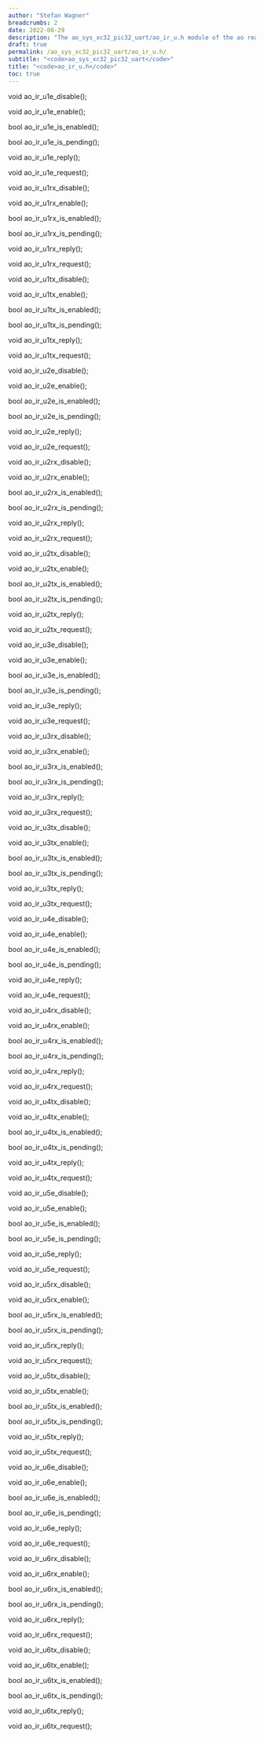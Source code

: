 ```yaml
---
author: "Stefan Wagner"
breadcrumbs: 2
date: 2022-08-29
description: "The ao_sys_xc32_pic32_uart/ao_ir_u.h module of the ao real-time operating system."
draft: true
permalink: /ao_sys_xc32_pic32_uart/ao_ir_u.h/ 
subtitle: "<code>ao_sys_xc32_pic32_uart</code>"
title: "<code>ao_ir_u.h</code>"
toc: true
---
```


void    ao_ir_u1e_disable();

void    ao_ir_u1e_enable();

bool    ao_ir_u1e_is_enabled();

bool    ao_ir_u1e_is_pending();

void    ao_ir_u1e_reply();

void    ao_ir_u1e_request();

void    ao_ir_u1rx_disable();

void    ao_ir_u1rx_enable();

bool    ao_ir_u1rx_is_enabled();

bool    ao_ir_u1rx_is_pending();

void    ao_ir_u1rx_reply();

void    ao_ir_u1rx_request();

void    ao_ir_u1tx_disable();

void    ao_ir_u1tx_enable();

bool    ao_ir_u1tx_is_enabled();

bool    ao_ir_u1tx_is_pending();

void    ao_ir_u1tx_reply();

void    ao_ir_u1tx_request();

void    ao_ir_u2e_disable();

void    ao_ir_u2e_enable();

bool    ao_ir_u2e_is_enabled();

bool    ao_ir_u2e_is_pending();

void    ao_ir_u2e_reply();

void    ao_ir_u2e_request();

void    ao_ir_u2rx_disable();

void    ao_ir_u2rx_enable();

bool    ao_ir_u2rx_is_enabled();

bool    ao_ir_u2rx_is_pending();

void    ao_ir_u2rx_reply();

void    ao_ir_u2rx_request();

void    ao_ir_u2tx_disable();

void    ao_ir_u2tx_enable();

bool    ao_ir_u2tx_is_enabled();

bool    ao_ir_u2tx_is_pending();

void    ao_ir_u2tx_reply();

void    ao_ir_u2tx_request();

void    ao_ir_u3e_disable();

void    ao_ir_u3e_enable();

bool    ao_ir_u3e_is_enabled();

bool    ao_ir_u3e_is_pending();

void    ao_ir_u3e_reply();

void    ao_ir_u3e_request();

void    ao_ir_u3rx_disable();

void    ao_ir_u3rx_enable();

bool    ao_ir_u3rx_is_enabled();

bool    ao_ir_u3rx_is_pending();

void    ao_ir_u3rx_reply();

void    ao_ir_u3rx_request();

void    ao_ir_u3tx_disable();

void    ao_ir_u3tx_enable();

bool    ao_ir_u3tx_is_enabled();

bool    ao_ir_u3tx_is_pending();

void    ao_ir_u3tx_reply();

void    ao_ir_u3tx_request();

void    ao_ir_u4e_disable();

void    ao_ir_u4e_enable();

bool    ao_ir_u4e_is_enabled();

bool    ao_ir_u4e_is_pending();

void    ao_ir_u4e_reply();

void    ao_ir_u4e_request();

void    ao_ir_u4rx_disable();

void    ao_ir_u4rx_enable();

bool    ao_ir_u4rx_is_enabled();

bool    ao_ir_u4rx_is_pending();

void    ao_ir_u4rx_reply();

void    ao_ir_u4rx_request();

void    ao_ir_u4tx_disable();

void    ao_ir_u4tx_enable();

bool    ao_ir_u4tx_is_enabled();

bool    ao_ir_u4tx_is_pending();

void    ao_ir_u4tx_reply();

void    ao_ir_u4tx_request();

void    ao_ir_u5e_disable();

void    ao_ir_u5e_enable();

bool    ao_ir_u5e_is_enabled();

bool    ao_ir_u5e_is_pending();

void    ao_ir_u5e_reply();

void    ao_ir_u5e_request();

void    ao_ir_u5rx_disable();

void    ao_ir_u5rx_enable();

bool    ao_ir_u5rx_is_enabled();

bool    ao_ir_u5rx_is_pending();

void    ao_ir_u5rx_reply();

void    ao_ir_u5rx_request();

void    ao_ir_u5tx_disable();

void    ao_ir_u5tx_enable();

bool    ao_ir_u5tx_is_enabled();

bool    ao_ir_u5tx_is_pending();

void    ao_ir_u5tx_reply();

void    ao_ir_u5tx_request();

void    ao_ir_u6e_disable();

void    ao_ir_u6e_enable();

bool    ao_ir_u6e_is_enabled();

bool    ao_ir_u6e_is_pending();

void    ao_ir_u6e_reply();

void    ao_ir_u6e_request();

void    ao_ir_u6rx_disable();

void    ao_ir_u6rx_enable();

bool    ao_ir_u6rx_is_enabled();

bool    ao_ir_u6rx_is_pending();

void    ao_ir_u6rx_reply();

void    ao_ir_u6rx_request();

void    ao_ir_u6tx_disable();

void    ao_ir_u6tx_enable();

bool    ao_ir_u6tx_is_enabled();

bool    ao_ir_u6tx_is_pending();

void    ao_ir_u6tx_reply();

void    ao_ir_u6tx_request();

